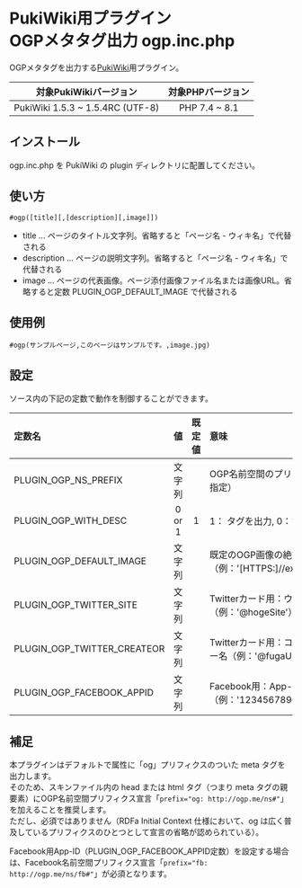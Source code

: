 # PukiWiki用プラグイン<br>OGPメタタグ出力 ogp.inc.php

OGPメタタグを出力する[PukiWiki](https://pukiwiki.osdn.jp/)用プラグイン。  

|対象PukiWikiバージョン|対象PHPバージョン|
|:---:|:---:|
|PukiWiki 1.5.3 ~ 1.5.4RC (UTF-8)|PHP 7.4 ~ 8.1|

## インストール

ogp.inc.php を PukiWiki の plugin ディレクトリに配置してください。

## 使い方

```
#ogp([title][,[description][,image]])
```

* title … ページのタイトル文字列。省略すると「ページ名 - ウィキ名」で代替される
* description … ページの説明文字列。省略すると「ページ名 - ウィキ名」で代替される
* image … ページの代表画像。ページ添付画像ファイル名または画像URL。省略すると定数 PLUGIN_OGP_DEFAULT_IMAGE で代替される

## 使用例

```
#ogp(サンプルページ,このページはサンプルです。,image.jpg)
```

## 設定

ソース内の下記の定数で動作を制御することができます。

|定数名|値|既定値|意味|
|:---|:---:|:---:|:---|
|PLUGIN_OGP_NS_PREFIX|文字列||OGP名前空間のプリフィクス（og 以外の場合に指定）|
|PLUGIN_OGP_WITH_DESC|0 or 1|1|1：<meta name="description"> タグを出力, 0：なし|
|PLUGIN_OGP_DEFAULT_IMAGE|文字列||既定のOGP画像の絶対URL（例：'[HTTPS:]//example.com/img/ogp.jpg'）|
|PLUGIN_OGP_TWITTER_SITE|文字列||Twitterカード用：ウェブサイトの@ユーザー名（例：'@hogeSite'）|
|PLUGIN_OGP_TWITTER_CREATEOR|文字列||Twitterカード用：コンテンツ作成者の@ユーザー名（例：'@fugaUser'）|
|PLUGIN_OGP_FACEBOOK_APPID|文字列||Facebook用：App-ID（例：'123456789000000'）|

## 補足

本プラグインはデフォルトで属性に「og」プリフィクスのついた meta タグを出力します。  
そのため、スキンファイル内の head または html タグ（つまり meta タグの親要素）にOGP名前空間プリフィクス宣言「``prefix="og: http://ogp.me/ns#"``」を加えることを推奨します。  
ただし、必須ではありません（RDFa Initial Context 仕様において、og は広く普及しているプリフィクスのひとつとして宣言の省略が認められている）。

Facebook用App-ID（PLUGIN_OGP_FACEBOOK_APPID定数）を設定する場合は、Facebook名前空間プリフィクス宣言「``prefix="fb: http://ogp.me/ns/fb#"``」が必須となります。
